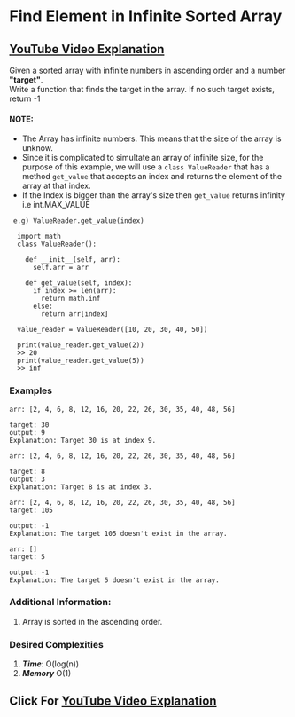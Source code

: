 # Find Element in Infinite Sorted Array

## [YouTube Video Explanation](https://youtu.be/S_QI58rQ0qE)

Given a sorted array with infinite numbers in ascending order and a number **"target"**. <Br> Write a function that finds the target in the array. If no such target exists, return -1

#### **NOTE:**
* The Array has infinite numbers. This means that the size of the array is unknow.
* Since it is complicated to simultate an array of infinite size, for the purpose of this example, we will use a `class ValueReader` that has a method `get_value` that accepts an index and returns the element of the array at that index.
 * If the Index is bigger than the array's size then `get_value` returns infinity i.e int.MAX_VALUE
  ```
   e.g) ValueReader.get_value(index)
  ```
  ``` 
    import math
    class ValueReader():

      def __init__(self, arr):
        self.arr = arr
    
      def get_value(self, index):
        if index >= len(arr):
          return math.inf
        else:
          return arr[index]
    
    value_reader = ValueReader([10, 20, 30, 40, 50])

    print(value_reader.get_value(2))
    >> 20
    print(value_reader.get_value(5))
    >> inf

  ```

### Examples

```
arr: [2, 4, 6, 8, 12, 16, 20, 22, 26, 30, 35, 40, 48, 56]
 
target: 30
output: 9
Explanation: Target 30 is at index 9.

```

```
arr: [2, 4, 6, 8, 12, 16, 20, 22, 26, 30, 35, 40, 48, 56]
 
target: 8
output: 3
Explanation: Target 8 is at index 3.
```

```
arr: [2, 4, 6, 8, 12, 16, 20, 22, 26, 30, 35, 40, 48, 56]
target: 105

output: -1 
Explanation: The target 105 doesn't exist in the array.
```

```
arr: []
target: 5

output: -1 
Explanation: The target 5 doesn't exist in the array.
```


### Additional Information:

1. Array is sorted in the ascending order.


### Desired Complexities
1) ***Time***: O(log(n))
2) ***Memory*** O(1)

## Click For [YouTube Video Explanation](https://youtu.be/S_QI58rQ0qE)
